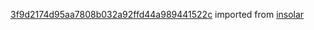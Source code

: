 [3f9d2174d95aa7808b032a92ffd44a989441522c](https://github.com/insolar/insolar/commit/3f9d2174d95aa7808b032a92ffd44a989441522c) imported from [insolar](https://github.com/insolar/insolar)
